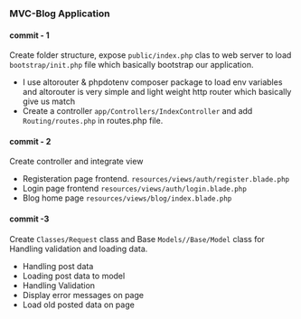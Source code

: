 ### MVC-Blog Application

#### commit - 1
Create folder structure, expose `public/index.php` clas to web server to load `bootstrap/init.php` file which basically bootstrap our application.
- I use altorouter & phpdotenv composer package to load env variables and altorouter is very simple and light weight http router which basically give us match 
- Create a controller `app/Controllers/IndexController` and add `Routing/routes.php` in routes.php file.

#### commit - 2
Create controller and integrate view 
- Registeration page frontend. `resources/views/auth/register.blade.php`
- Login page frontend `resources/views/auth/login.blade.php`
- Blog home page `resources/views/blog/index.blade.php`

#### commit -3 
Create `Classes/Request` class and Base `Models//Base/Model` class for Handling validation and loading data.
- Handling post data
- Loading post data to model
- Handling Validation
- Display error messages on page
- Load old posted data on page


